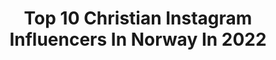 ---
title: Top 10 Christian Instagram Influencers In Norway In 2022
description: >-
  Find top christian Instagram influencers in Norway in 2022. Most popular hashtags: #norway #norge #nature #mittnorge.
platform: Instagram
hits: 59
text_top: Identify the most popular Instagram accounts on inBeat.
text_bottom: Our search engine aggregates 59 Instagram influencers like this in Norway for you to contact.
profiles:
  - username: "christiantrustrup"
    fullname: >-
      CHRISTIAN TRUSTRUP
    bio: >-
      Norwegian creator based in Levanger • adventure • outdoor • lifestyle • contact: 📩 hello@christiantrustrup.com
    location: "Norway"
    followers: 54572
    engagement: 601
    commentsToLikes: 0.027721
    id: ck0u7nijh54pt0i19fkfm20bw
    verified: false
    hashtags: "#theoutbound, #mittvestland, #ourplanetdaily, #liveadventurously"
  - username: "raw_norway"
    fullname: >-
      Norway |Norge |Norwegian
    bio: >-
      Act of @raw_community TAG #raw_norway A @nomadic_memoirs M @tid.vitne @helge.christiansen.71 @pias_photo @oranda06 @ksfotografering
    location: "Norway"
    followers: 18716
    engagement: 196
    commentsToLikes: 0.023020
    id: ck0vxvb0z0wtj0i19r5kku3ff
    verified: false
    hashtags: "#nortrip, #bestofnorway, #norsknatur, #igscandinavia"
  - username: "christiansorum"
    fullname: >-
      Christian Sandlie Sørum
    bio: >-
      - Pro Beach volleyball player🇳🇴🏐 - Nr 1 in the world 2018-2020🏆 - World tour 10x🥇2x🥈1x🥉 - @redbull athlete🔥 - Friend of the Brand @mauricelacroix 😎
    location: "Norway"
    followers: 29790
    engagement: 1194
    commentsToLikes: 0.011507
    id: ck0tu5ecz5ptd0i19daohlrn2
    verified: false
    hashtags: "#vikingsontour, #givesyouwings, #kingofthecourt, #roadtrip"
  - username: "christian_ingebrigtsen"
    fullname: >-
      Christian Ingebrigtsen
    bio: >-
      Member of a1, artist, songwriter, producer & actor.
    location: "Norway"
    followers: 21477
    engagement: 461
    commentsToLikes: 0.053723
    id: ck5c7p0st7xo90i11387k3426
    verified: false
    hashtags: "#boysarebacktour, #jul, #christmas, #esc"
  - username: "mitt_landlige_hjem"
    fullname: >-
      Linda🇳🇴
    bio: >-
      •Landlig cottage stil🏡 •Nytt og gammelt interiør🪑 •Blomster, uterom, håndarbeid🌸🧶 •Maine Coon🐈 •Følg meg gjerne🤗 If you use my pictures - cred me😊
    location: "Norway"
    followers: 3071
    engagement: 1686
    commentsToLikes: 0.164009
    id: ck5bwjvuclua20i11g8qfj8qa
    verified: false
    hashtags: "#homeandcottagenorge, #delvakkerthjem, #thriftedhomestyle, #vintagebasket"
  - username: "stylingbymalla"
    fullname: >-
      Malin Nilsen 🇳🇴
    bio: >-
      It's all about the details ☆ •Finalist Gullfjæren Interiør Awards 2020 🐼 Styling | interior | family 📮Collab - DM/email
    location: "Norway"
    followers: 142187
    engagement: 49
    commentsToLikes: 0.086636
    id: ck5hmssrdmk0p0i11uw0ylehm
    verified: false
    hashtags: "#jenterom, #kidsinteriors, #barnemote, #kidsroomdesign"
  - username: "gaiadottir"
    fullname: >-
      🌱 Kama Sofie Gaiadóttir 🌱
    bio: >-
      Storyteller from the Norwegian Woods 🌲 Intersectional environmentalist 🌳 Activist and artist 🕊️ Nature | Folklore | Magic 🍃💚🍃
    location: "Norway"
    followers: 13048
    engagement: 725
    commentsToLikes: 0.054441
    id: ck6uc8u8ue67w0j71vi946twz
    verified: false
    hashtags: "#witchesofinstsgram, #museum, #enchantedforest, #fairy"
  - username: "olesunde"
    fullname: >-
      Ole Sunde
    bio: >-
      📍: Volda - Norway🇳🇴 👨🏻‍🏫: socialworker ☀️: hiking, camping and kayaking ⛰🏕 ❄️: ski⛷🎿
    location: "Norway"
    followers: 2450
    engagement: 1367
    commentsToLikes: 0.027752
    id: ck6tmidec7wni0j71j6998bfk
    verified: false
    hashtags: "#skiing, #hiking, #norge, #hj"
  - username: "nordicnature_vackrastenatur"
    fullname: >-
      Pure Nordic Nature 🇳🇴🇸🇪🇫🇮🇦🇽🇫🇴
    bio: >-
      The best nordic nature pictures. Enjoy the beautiful nature of Norway, Sweden, Finland & islands! Credits 👉 photographer.#nordicnature_vackrastenatur
    location: "Norway"
    followers: 10201
    engagement: 705
    commentsToLikes: 0.013490
    id: ck6tk91bs48iu0j71gi1vvh8y
    verified: false
    hashtags: "#lost, #landscape, #nature, #moodygrams"
  - username: "gorgorothofficial"
    fullname: >-
      Gorgoroth Official
    bio: >-
      GORGOROTH is a Norwegian black metal band based in Bergen, It was formed and founded in 1992 by "Infernus"
    location: "Norway"
    followers: 24616
    engagement: 719
    commentsToLikes: 0.008233
    id: ck6u3ntvnyufi0j71jzw0vmgj
    verified: false
    hashtags: "#extrememetal, #metalfan, #thrashmetal, #festival"
---